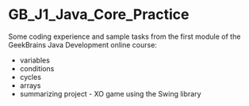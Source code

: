 # GB_J1_Java_Core_Practice
Some coding experience and sample tasks from the first module of the GeekBrains Java Development online course:
- variables
- conditions
- cycles
- arrays
- summarizing project - XO game using the Swing library
